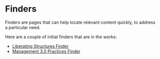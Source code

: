 # Finders

Finders are pages that can help locate relevant content quickly, to address a particular need. 

Here are a couple of initial finders that are in the works: 

- [Liberating Structures Finder](https://gphiliprogers.github.io/finders/lsfinder)
- [Management 3.0 Practices Finder](https://gphiliprogers.github.io/finders/m30finder)


